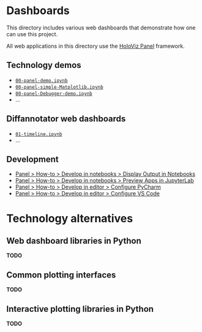 # Dashboards

This directory includes various web dashboards
that demonstrate how one can use this project.

All web applications in this directory use
the [HoloViz Panel][Panel] framework.

## Technology demos

- [`00-panel-demo.ipynb`](./00-panel-demo.ipynb)
- [`00-panel-simple-Matplotlib.ipynb`](./00-panel-simple-Matplotlib.ipynb)
- [`00-panel-Debugger-demo.ipynb`](./00-panel-Debugger-demo.ipynb)
- ...

## Diffannotator web dashboards

- [`01-timeline.ipynb`](./01-timeline.ipynb)
- ...

## Development

- [Panel > How-to > Develop in notebooks > Display Output in Notebooks](https://panel.holoviz.org/how_to/notebook/notebook.html)
- [Panel > How-to > Develop in notebooks > Preview Apps in JupyterLab](https://panel.holoviz.org/how_to/notebook/jupyterlabpreview.html)
- [Panel > How-to > Develop in editor > Configure PyCharm](https://panel.holoviz.org/how_to/editor/pycharm_configure.html)
- [Panel > How-to > Develop in editor > Configure VS Code](https://panel.holoviz.org/how_to/editor/vscode_configure.html)


# Technology alternatives

## Web dashboard libraries in Python

**TODO**

## Common plotting interfaces

**TODO**

## Interactive plotting libraries in Python

**TODO**

[Panel]: https://panel.holoviz.org/ "Panel: The Powerful Data Exploration & Web App Framework for Python"
